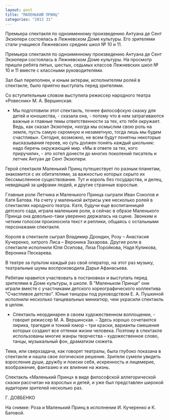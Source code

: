 ```yaml
---
layout: post
title: "МАЛЕНЬКИЙ ПРИНЦ"
categories: "2013 31"
---
```


Премьера спектакля по одноименному произведению Антуана де Сент Экзюпери состоялась в Лежневском Доме культуры. Его зрителями стали учащиеся Лежневских средних школ № 10 и 11.

Премьера спектакля по  одноименному произведению Антуана де Сент Экзюпери состоялась в Лежневском Доме  культуры. На просмотр пришли ребята пятых, шестых, седьмых классов Лежневских  школ № 10 и 11 вместе с классными руководителями.

Зал был переполнен, и юным  актерам, исполнителям ролей в спектакле, было приятно выступать перед  зрителями.

Со вступительным словом выступила  режиссер народного театра «Ровесник» М. А. Вершинская.

- Мы подготовили этот спектакль,  точнее философскую сказку для детей и юношества, - сказала она, - потому что в  нем затрагиваются важные и главные темы ответственности за тех, кто тебя  окружает. Ведь, как сказал Экзюпери, «когда мы осмыслим свою роль на земле,  пусть самую скромную и незаметную, тогда лишь мы будем счастливы». Сегодня,  возможно, не всем будут понятны некоторые высказывания героев, но суть должен  понять каждый школьник: надо беречь окружающий мир. «Мы в ответе за тех, кого  приручили», - это хотел донести до многих поколений писатель и летчик Антуан де  Сент Экзюпери.

Герой спектакля Маленький Принц  путешествует по разным планетам, знакомится с их обитателями, за важностью  которых скрыто их бессмысленное существование. Тут и король без государства, и  делец, невидящий за цифрами людей, и другие странные взрослые.

Главные роли Летчика и Маленького  Принца сыграли Иван Соколов и Катя Батова. На счету у маленькой актрисы уже  несколько ролей в спектаклях народного театра. Катя, будучи еще воспитанницей  детского сада, играла маленькие роли, а сейчас в образе Маленького Принца она  довольно-таки уверенно держалась на сцене. Звонким и четким голосом произносила  текст и реплики, общаясь с остальными персонажами спектакля.

Короля в спектакле сыграл  Владимир Дрондин, Розу – Анастасия Кучеренко, хитрого Лиса – Вероника Захарова.  Другие роли в спектакле исполнили Юля Осипова, Лиза Поройкова, Надя Куликова,  Вероника Пескарева.

В театре за пультом каждый раз  свой оператор, на этот раз музыку, театральные шумы воспроизводила Дарья Афанасьева.

Ребятам нравится участвовать в  постановках и выступать перед зрителями в Доме культуры, в школе. В  "Маленьком Принце" они играли вместе с участниками детского  хореографического коллектива "Счастливое детство". Юные танцоры под  руководством Е. А. Пушкиной исполнили несколько танцевальных миниатюр, чем  украсили спектакль в целом.

- Спектакль неординарен в своем  художественном воплощении, - говорит режиссер М. А. Вершинская. – Здесь хорошо  сочетаются лирика, трагедия и тонкий юмор – три краски, варианты смешения  которых создают все оттенки жизни человека. Поэтому в спектакле использованы  многие жанры творчества – художественное слово, танцы, музыкальный фон,  драматизм сюжета.

Тема, или сверхзадача, как  говорят театралы, была глубоко показана в спектакле и нашла свое логическое  решение. Зрители сумели увидеть взросление души, дружбу и поиски себя,  искренность и лицемерие, воображение, фантазию и их влияние на жизнь.

Спектакль «Маленький Принц» в  виде философской аллегорической сказки рассчитан на взрослых и детей, и уже был  представлен широкой аудитории зрителей несколько раз.

Г. ДОВБЕНКО

На снимке: Роза и Маленький Принц  в исполнении И. Кучеренко и К. Батовой.


